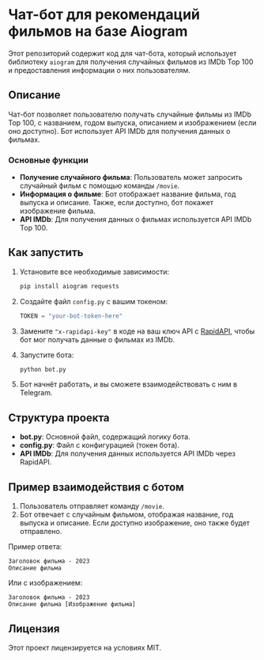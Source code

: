 # Чат-бот для рекомендаций фильмов на базе Aiogram

Этот репозиторий содержит код для чат-бота, который использует библиотеку `aiogram` для получения случайных фильмов из IMDb Top 100 и предоставления информации о них пользователям.

## Описание

Чат-бот позволяет пользователю получать случайные фильмы из IMDb Top 100, с названием, годом выпуска, описанием и изображением (если оно доступно). Бот использует API IMDb для получения данных о фильмах.

### Основные функции

- **Получение случайного фильма**: Пользователь может запросить случайный фильм с помощью команды `/movie`.
- **Информация о фильме**: Бот отображает название фильма, год выпуска и описание. Также, если доступно, бот покажет изображение фильма.
- **API IMDb**: Для получения данных о фильмах используется API IMDb Top 100.

## Как запустить

1. Установите все необходимые зависимости:
   ```bash
   pip install aiogram requests
   ```

2. Создайте файл `config.py` с вашим токеном:
   ```python
   TOKEN = "your-bot-token-here"
   ```

3. Замените `"x-rapidapi-key"` в коде на ваш ключ API с [RapidAPI](https://rapidapi.com/), чтобы бот мог получать данные о фильмах из IMDb.

4. Запустите бота:
   ```bash
   python bot.py
   ```

5. Бот начнёт работать, и вы сможете взаимодействовать с ним в Telegram.

## Структура проекта

- **bot.py**: Основной файл, содержащий логику бота.
- **config.py**: Файл с конфигурацией (токен бота).
- **API IMDb**: Для получения данных используется API IMDb через RapidAPI.

## Пример взаимодействия с ботом

1. Пользователь отправляет команду `/movie`.
2. Бот отвечает с случайным фильмом, отображая название, год выпуска и описание. Если доступно изображение, оно также будет отправлено.

Пример ответа:

```
Заголовок фильма - 2023
Описание фильма
```

Или с изображением:

```
Заголовок фильма - 2023
Описание фильма [Изображение фильма]
```

## Лицензия

Этот проект лицензируется на условиях MIT.
